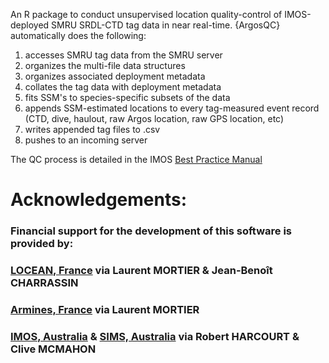 An R package to conduct unsupervised location quality-control of IMOS-deployed SMRU SRDL-CTD tag data in near real-time. {ArgosQC} automatically does the following:
1. accesses SMRU tag data from the SMRU server
2. organizes the multi-file data structures
3. organizes associated deployment metadata
4. collates the tag data with deployment metadata
5. fits SSM's to species-specific subsets of the data
6. appends SSM-estimated locations to every tag-measured event record (CTD, dive, haulout, raw Argos location, raw GPS location, etc)
7. writes appended tag files to .csv
8. pushes to an incoming server

The QC process is detailed in the IMOS [Best Practice Manual](https://repository.oceanbestpractices.org/handle/11329/2571)


# Acknowledgements:

### Financial support for the development of this software is provided by:

### [LOCEAN, France](https://www.locean.ipsl.fr) via Laurent MORTIER & Jean-Benoît CHARRASSIN

### [Armines, France](https://www.armines.net/fr) via Laurent MORTIER

### [IMOS, Australia](https://imos.org.au) & [SIMS, Australia](https://sims.org.au) via Robert HARCOURT & Clive MCMAHON
